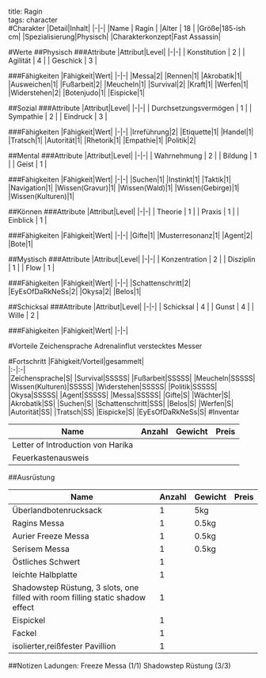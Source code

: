 title: Ragin  
tags: character  
#Charakter
|Detail|Inhalt|
|-|-|
|Name | Ragin |
|Alter | 18 |
|Größe|185-ish cm|
|Spezialisierung|Physisch|
|Charakterkonzept|Fast Assassin|

#Werte
##Physisch
###Attribute
|Attribut|Level|
|-|-|
| Konstitution | 2 |
| Agilität | 4 |
| Geschick | 3 |

###Fähigkeiten
|Fähigkeit|Wert|
|-|-|
|Messa|2|
|Rennen|1|
|Akrobatik|1|
|Ausweichen|1|
|Fußarbeit|2|
|Meucheln|1|
|Survival|2|
|Kraft|1|
|Werfen|1|
|Widerstehen|2|
|Botenjudo|1|
|Eispicke|1|




##Sozial
###Attribute 
|Attribut|Level|
|-|-|
| Durchsetzungsvermögen | 1 |
| Sympathie | 2 |
| Eindruck | 3 |


###Fähigkeiten
|Fähigkeit|Wert|
|-|-|
|Irreführung|2|
|Etiquette|1|
|Handel|1|
|Tratsch|1|
|Autorität|1|
|Rhetorik|1|
|Empathie|1|
|Politik|2|




##Mental
###Attribute 
|Attribut|Level|
|-|-|
| Wahrnehmung | 2 |
| Bildung | 1 |
| Geist | 1 |


###Fähigkeiten
|Fähigkeit|Wert|
|-|-|
|Suchen|1|
|Instinkt|1|
|Taktik|1|
|Navigation|1|
|Wissen(Gravur)|1|
|Wissen(Wald)|1|
|Wissen(Gebirge)|1|
|Wissen(Kulturen)|1|



##Können
###Attribute 
|Attribut|Level|
|-|-|
| Theorie | 1 |
| Praxis | 1 |
| Einblick | 1 |


###Fähigkeiten
|Fähigkeit|Wert|
|-|-|
|Gifte|1|
|Musterresonanz|1|
|Agent|2|
|Bote|1|

##Mystisch
###Attribute 
|Attribut|Level|
|-|-|
| Konzentration | 2 |
| Disziplin | 1 |
| Flow | 1 |


###Fähigkeiten
|Fähigkeit|Wert|
|-|-|
|Schattenschritt|2|
|EyEsOfDaRkNeSs|2|
|Okysa|2|
|Belos|1|

##Schicksal
###Attribute 
|Attribut|Level|
|-|-|
| Schicksal | 4 |
| Gunst | 4 |
| Wille | 2 |

###Fähigkeiten
|Fähigkeit|Wert|
|-|-|

#Vorteile
Zeichensprache
Adrenalinflut
verstecktes Messer

#Fortschritt
|Fähigkeit/Vorteil|gesammelt|  
|:-|:-|  
|Zeichensprache|S|
|Survival|SSSSS|
|Fußarbeit|SSSSS|
|Meucheln|SSSSS|
|Wissen(Kulturen)|SSSSS|
|Widerstehen|SSSSS|
|Politik|SSSSS|
|Okysa|SSSSS|
|Agent|SSSSS|
|Messa|SSSSS|
|Gifte|S|
|Wächter|S|
|Akrobatik|SS|
|Suchen|S|
|Schattenschritt|SSS|
|Belos|S|
|Werfen|S|
|Autorität|SS|
|Tratsch|SS|
|Eispicke|S|
|EyEsOfDaRkNeSs|S|
#Inventar

|Name|Anzahl|Gewicht|Preis|
|---|---|---|---|
|Letter of Introduction von Harika||||
|Feuerkastenausweis||||

##Ausrüstung

|Name|Anzahl|Gewicht|Preis|
|---|---|---|---|
|Überlandbotenrucksack|1|5kg||
|Ragins Messa|1|0.5kg||
|Aurier Freeze Messa|1|0.5kg||
|Serisem Messa|1|0.5kg||
|Östliches Schwert|1|||
|leichte Halbplatte|1|||
|Shadowstep Rüstung, 3 slots, one filled with room filling static shadow effect|1|||
|Eispickel|1|||
|Fackel|1|||
|isolierter,reißfester Pavillion|1||

##Notizen
Ladungen:
Freeze Messa (1/1)
Shadowstep Rüstung (3/3)


